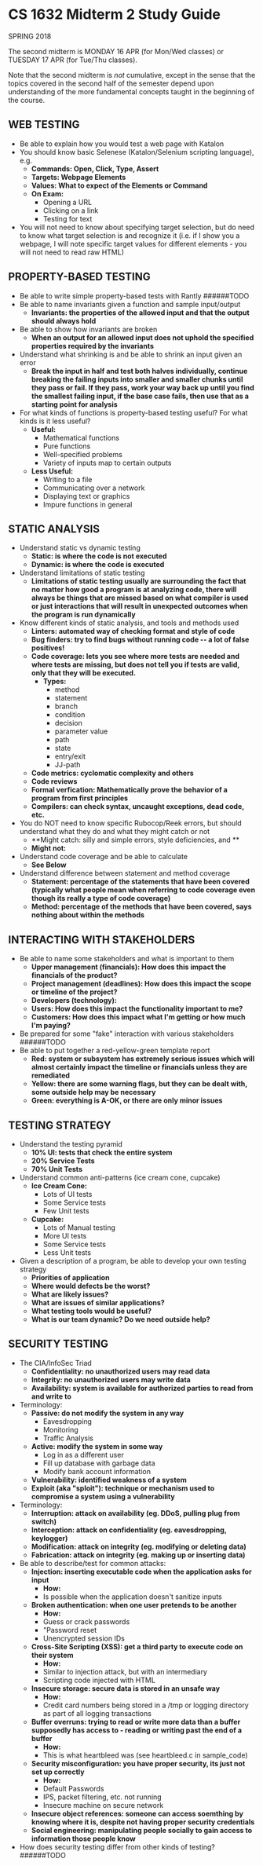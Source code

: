 # CS 1632 Midterm 2 Study Guide
SPRING 2018

The second midterm is MONDAY 16 APR (for Mon/Wed classes) or TUESDAY 17 APR (for Tue/Thu classes).

Note that the second midterm is _not_ cumulative, except in the sense that the topics covered in the second half of the semester depend upon understanding of the more fundamental concepts taught in the beginning of the course.

## WEB TESTING
* Be able to explain how you would test a web page with Katalon
* You should know basic Selenese (Katalon/Selenium scripting language), e.g.
	* **Commands: Open, Click, Type, Assert**
	* **Targets: Webpage Elements**
	* **Values: What to expect of the Elements or Command**
	* **On Exam:**
		* Opening a URL
		* Clicking on a link
		* Testing for text
* You will not need to know about specifying target selection, but do need to know what target selection is and recognize it (i.e. if I show you a webpage, I will note specific target values for different elements - you will not need to read raw HTML)
  
## PROPERTY-BASED TESTING
* Be able to write simple property-based tests with Rantly
	######TODO
* Be able to name invariants given a function and sample input/output
	* **Invariants: the properties of the allowed input and that the output should always hold**
* Be able to show how invariants are broken
	* **When an output for an allowed input does not uphold the specified properties required by the invariants**
* Understand what shrinking is and be able to shrink an input given an error
	* **Break the input in half and test both halves individually, continue breaking the failing inputs into smaller and smaller chunks until they pass or fail. If they pass, work your way back up until you find the smallest failing input, if the base case fails, then use that as a starting point for analysis**
* For what kinds of functions is property-based testing useful?  For what kinds is it less useful?
	* **Useful:**
		* Mathematical functions
		* Pure functions
		* Well-specified problems
		* Variety of inputs map to certain outputs
	* **Less Useful:**
		* Writing to a file
		* Communicating over a network
		* Displaying text or graphics
		* Impure functions in general

## STATIC ANALYSIS
* Understand static vs dynamic testing 
	* **Static: is where the code is not executed**
	* **Dynamic: is where the code is executed**
* Understand limitations of static testing
	* **Limitations of static testing usually are surrounding the fact that no matter how good a program is at analyzing code, there will always be things that are missed based on what compiler is used or just interactions that will result in unexpected outcomes when the program is run dynamically**
* Know different kinds of static analysis, and tools and methods used 
	* **Linters: automated way of checking format and style of code**
	* **Bug finders: try to find bugs without running code -- a lot of false positives!**
	* **Code coverage: lets you see where more tests are needed and where tests are missing, but does not tell you if tests are valid, only that they will be executed.**
		* **Types:**
			* method
			* statement
			* branch
			* condition
			* decision
			* parameter value
			* path
			* state
			* entry/exit
			* JJ-path
	* **Code metrics: cyclomatic complexity and others**
	* **Code reviews**
	* **Formal verfication: Mathematically prove the behavior of a program from first principles**
	* **Compilers: can check syntax, uncaught exceptions, dead code, etc.**
* You do NOT need to know specific Rubocop/Reek errors, but should understand what they do and what they might catch or not
	* **Might catch: silly and simple errors, style deficiencies, and **
	* **Might not:**
* Understand code coverage and be able to calculate
	* **See Below**
* Understand difference between statement and method coverage
	* **Statement: percentage of the statements that have been covered (typically what people mean when referring to code coverage even though its really a type of code coverage)**
	* **Method: percentage of the methods that have been covered, says nothing about within the methods** 

## INTERACTING WITH STAKEHOLDERS
* Be able to name some stakeholders and what is important to them
	* **Upper management (financials): How does this impact the financials of the product?**
	* **Project management (deadlines): How does this impact the scope or timeline of the project?**
	* **Developers (technology):**
	* **Users: How does this impact the functionality important to me?**
	* **Customers: How does this impact what I'm getting or how much I'm paying?**
* Be prepared for some "fake" interaction with various stakeholders
	######TODO
* Be able to put together a red-yellow-green template report
	* **Red: system or subsystem has extremely serious issues which will almost certainly impact the timeline or financials unless they are remediated**
	* **Yellow: there are some warning flags, but they can be dealt with, some outside help may be necessary**
	* **Green: everything is A-OK, or there are only minor issues**

## TESTING STRATEGY
* Understand the testing pyramid
	* **10% UI: tests that check the entire system**
	* **20% Service Tests**
	* **70% Unit Tests**
* Understand common anti-patterns (ice cream cone, cupcake)
	* **Ice Cream Cone:**
		* Lots of UI tests
		* Some Service tests
		* Few Unit tests
	* **Cupcake:**
		* Lots of Manual testing
		* More UI tests
		* Some Service tests
		* Less Unit tests
* Given a description of a program, be able to develop your own testing strategy
	* **Priorities of application**
	* **Where would defects be the worst?**
	* **What are likely issues?**
	* **What are issues of similar applications?**
	* **What testing tools would be useful?**
	* **What is our team dynamic? Do we need outside help?**

## SECURITY TESTING
* The CIA/InfoSec Triad
	* **Confidentiality: no unauthorized users may read data**
	* **Integrity: no unauthorized users may write data**
	* **Availability: system is available for authorized parties to read from and write to**
* Terminology: 
	* **Passive: do not modify the system in any way**
		* Eavesdropping
		* Monitoring
		* Traffic Analysis
	* **Active: modify the system in some way**
		* Log in as a different user
		* Fill up database with garbage data
		* Modify bank account information
	* **Vulnerability: identified weakness of a system**
	* **Exploit (aka "sploit"): technique or mechanism used to compromise a system using a vulnerability**
* Terminology: 
	* **Interruption: attack on availability (eg. DDoS, pulling plug from switch)**
	* **Interception: attack on confidentiality (eg. eavesdropping, keylogger)**
	* **Modification: attack on integrity (eg. modifying or deleting data)**
	* **Fabrication: attack on integrity (eg. making up or inserting data)**
* Be able to describe/test for common attacks: 
	* **Injection: inserting executable code when the application asks for input**
		* **How:**
		* Is possible when the application doesn't sanitize inputs
	* **Broken authentication: when one user pretends to be another**
		* **How:**
		* Guess or crack passwords
		* "Password reset
		* Unencrypted session IDs
	* **Cross-Site Scripting (XSS): get a third party to execute code on their system**
		* **How:**
		* Similar to injection attack, but with an intermediary
		* Scripting code injected with HTML
	* **Insecure storage: secure data is stored in an unsafe way**
		* **How:**
		* Credit card numbers being stored in a /tmp or logging directory as part of all logging transactions
	* **Buffer overruns: trying to read or write more data than a buffer supposedly has access to - reading or writing past the end of a buffer**
		* **How:**
		* This is what heartbleed was (see heartbleed.c in sample_code)
	* **Security misconfiguration: you have proper security, its just not set up correctly**
		* **How:**
		* Default Passwords
		* IPS, packet filtering, etc. not running
		* Insecure machine on secure network
	* **Insecure object references: someone can access soemthing by knowing where it is, despite not having proper security credentials**
	* **Social engineering: manipulating people socially to gain access to information those people know**
* How does security testing differ from other kinds of testing?
	######TODO
